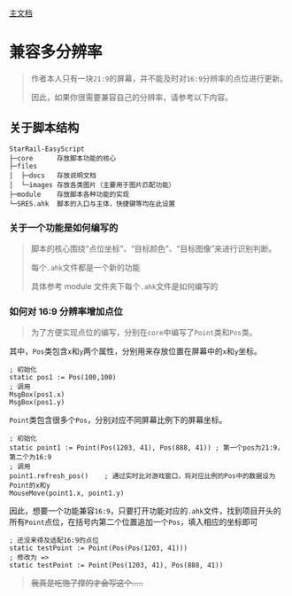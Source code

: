 [主文档](../../README.md)

# 兼容多分辨率

> 作者本人只有一块`21:9`的屏幕，并不能及时对`16:9`分辨率的点位进行更新。
>
> 因此，如果你很需要兼容自己的分辨率，请参考以下内容。

## 关于脚本结构

```
StarRail-EasyScript
├─core      存放脚本功能的核心
├─files
│  ├─docs   存放说明文档
│  └─images 存放各类图片（主要用于图片匹配功能）
├─module    存放脚本各种功能的实现
└─SRES.ahk  脚本的入口与主体，快捷键等均在此设置
```

### 关于一个功能是如何编写的

> 脚本的核心围绕“点位坐标”、“目标颜色”、“目标图像”来进行识别判断。
>
> 每个`.ahk`文件都是一个新的功能
>
> 具体参考 module 文件夹下每个`.ahk`文件是如何编写的

### 如何对 16:9 分辨率增加点位

> 为了方便实现点位的编写，分别在`core`中编写了`Point`类和`Pos`类。

其中，`Pos`类包含`x`和`y`两个属性，分别用来存放位置在屏幕中的`x`和`y`坐标。

```AutoHotKey
; 初始化
static pos1 := Pos(100,100)
; 调用
MsgBox(pos1.x)
MsgBox(pos1.y)
```

`Point`类包含很多个`Pos`，分别对应不同屏幕比例下的屏幕坐标。

```AutoHotKey
; 初始化
static point1 := Point(Pos(1203, 41), Pos(888, 41)) ; 第一个pos为21:9，第二个为16:9
; 调用
point1.refresh_pos()    ; 通过实时比对游戏窗口，将对应比例的Pos中的数据设为Point的x和y
MouseMove(point1.x, point1.y)
```

因此，想要一个功能兼容`16:9`，只要打开功能对应的`.ahk`文件，找到项目开头的所有`Point`点位，在括号内第二个位置追加一个`Pos`，填入相应的坐标即可

```AutoHotKey
; 还没来得及适配16:9的点位
static testPoint := Point(Pos(Pos(1203, 41)))
; 修改为 =>
static testPoint := Point(Pos(1203, 41), Pos(888, 41))
```

> ~~我真是吃饱了撑的才会写这个.....~~
